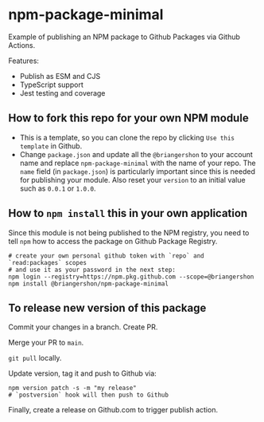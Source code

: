 # npm-package-minimal

Example of publishing an NPM package to Github Packages via Github Actions.

Features:
- Publish as ESM and CJS
- TypeScript support
- Jest testing and coverage

## How to fork this repo for your own NPM module

- This is a template, so you can clone the repo by clicking `Use this template` in Github.
- Change `package.json` and update all the `@briangershon` to your account name and replace `npm-package-minimal` with the name of your repo. The `name` field (in `package.json`) is particularly important since this is needed for publishing your module. Also reset your `version` to an initial value such as `0.0.1` or `1.0.0`.

## How to `npm install` this in your own application

Since this module is not being published to the NPM registry, you need to tell `npm` how to access the package on Github Package Registry.

    # create your own personal github token with `repo` and `read:packages` scopes
    # and use it as your password in the next step:
    npm login --registry=https://npm.pkg.github.com --scope=@briangershon
    npm install @briangershon/npm-package-minimal

## To release new version of this package

Commit your changes in a branch. Create PR.

Merge your PR to `main`.

`git pull` locally.

Update version, tag it and push to Github via:

    npm version patch -s -m "my release"
    # `postversion` hook will then push to Github

Finally, create a release on Github.com to trigger publish action.

